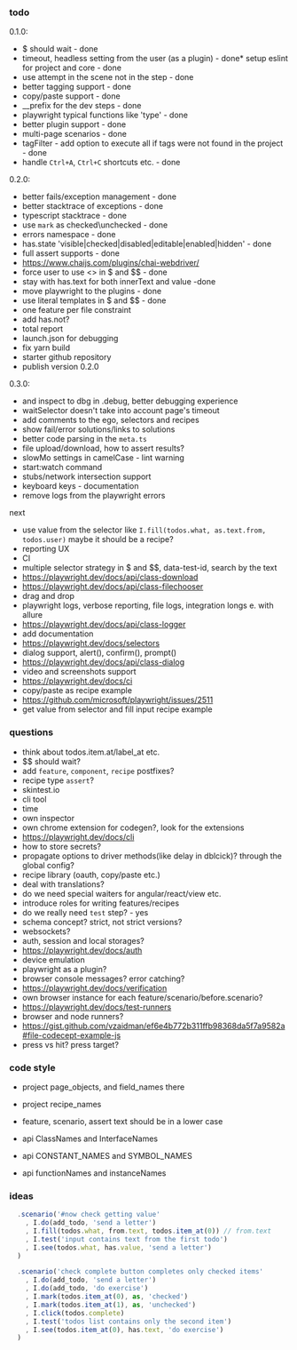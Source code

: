 ### todo 

0.1.0:
* $ should wait - done
* timeout, headless setting from the user (as a plugin) - done* setup eslint for project and core - done
* use attempt in the scene not in the step - done
* better tagging support - done
* copy/paste support - done
* __prefix for the dev steps - done
* playwright typical functions like 'type' - done
* better plugin support - done
* multi-page scenarios - done
* tagFilter - add option to execute all if tags were not found in the project - done
* handle `Ctrl+A`, `Ctrl+C` shortcuts etc. - done

0.2.0:
* better fails/exception management - done
* better stacktrace of exceptions - done
* typescript stacktrace - done
* use `mark` as checked\unchecked - done
* errors namespace - done
* has.state 'visible|checked|disabled|editable|enabled|hidden' - done
* full assert supports - done
* https://www.chaijs.com/plugins/chai-webdriver/
* force user to use <> in $ and $$ - done
* stay with has.text for both innerText and value -done
* move playwright to the plugins - done
* use literal templates in $ and $$ - done
* one feature per file constraint
* add has.not?
* total report
* launch.json for debugging
* fix yarn build
* starter github repository
* publish version 0.2.0

0.3.0:
* and inspect to dbg in .debug, better debugging experience
* waitSelector doesn't take into account page's timeout
* add comments to the ego, selectors and recipes
* show fail/error solutions/links to solutions
* better code parsing in the `meta.ts`
* file upload/download, how to assert results?
* slowMo settings in camelCase - lint warning
* start:watch command
* stubs/network intersection support
* keyboard keys - documentation
* remove logs from the playwright errors

next
* use value from the selector like `I.fill(todos.what, as.text.from, todos.user)` maybe it should be a recipe?
* reporting UX
* CI
* multiple selector strategy in $ and $$, data-test-id, search by the text
* https://playwright.dev/docs/api/class-download
* https://playwright.dev/docs/api/class-filechooser
* drag and drop
* playwright logs, verbose reporting, file logs, integration longs e. with allure
* https://playwright.dev/docs/api/class-logger
* add documentation
* https://playwright.dev/docs/selectors
* dialog support, alert(), confirm(), prompt()
* https://playwright.dev/docs/api/class-dialog
* video and screenshots support
* https://playwright.dev/docs/ci
* copy/paste as recipe example
* https://github.com/microsoft/playwright/issues/2511
* get value from selector and fill input recipe example


### questions
* think about todos.item.at/label_at etc.
* $$ should wait?
* add `feature`, `component`, `recipe` postfixes?
* recipe type `assert`?
* skintest.io
* cli tool
* time 
* own inspector
* own chrome extension for codegen?, look for the extensions
* https://playwright.dev/docs/cli
* how to store secrets?
* propagate options to driver methods(like delay in dblcick)? through the global config?
* recipe library (oauth, copy/paste etc.)
* deal with translations?
* do we need special waiters for angular/react/view etc.
* introduce roles for writing features/recipes
* do we really need `test` step? - yes
* schema concept? strict, not strict versions? 
* websockets?
* auth, session and local storages?
* https://playwright.dev/docs/auth
* device emulation
* playwright as a plugin?
* browser console messages? error catching?
* https://playwright.dev/docs/verification
* own browser instance for each feature/scenario/before.scenario?
* https://playwright.dev/docs/test-runners
* browser and node runners?
* https://gist.github.com/vzaidman/ef6e4b772b311ffb98368da5f7a9582a#file-codecept-example-js
* press vs hit? press target?

### code style

* project page_objects, and field_names there
* project recipe_names
* feature, scenario, assert text should be in a lower case

* api ClassNames and InterfaceNames
* api CONSTANT_NAMES and SYMBOL_NAMES
* api functionNames and instanceNames

### ideas

```typescript
  .scenario('#now check getting value'
    , I.do(add_todo, 'send a letter')
    , I.fill(todos.what, from.text, todos.item_at(0)) // from.text
    , I.test('input contains text from the first todo')
    , I.see(todos.what, has.value, 'send a letter')
  )
```

```typescript
  .scenario('check complete button completes only checked items'
    , I.do(add_todo, 'send a letter')
    , I.do(add_todo, 'do exercise')
    , I.mark(todos.item_at(0), as, 'checked')
    , I.mark(todos.item_at(1), as, 'unchecked')
    , I.click(todos.complete)
    , I.test('todos list contains only the second item')
    , I.see(todos.item_at(0), has.text, 'do exercise')
  )
```